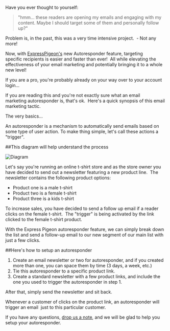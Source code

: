 Have you ever thought to yourself:

> "hmm... these readers are opening my emails and engaging with my
> content. Maybe I should target some of them and personally follow up?"

Problem is, in the past, this was a very time intensive project.  - Not
any more!

Now, with [ExpressPigeon&apos;s](https://expresspigeon.com/) new Autoresponder feature, targeting
specific recipients is easier and faster than ever!  All while elevating
the effectiveness of your email marketing and potentially bringing it to
a whole new level!

If you are a pro, you&apos;re probably already on your way over to your
account login...

If you are reading this and you&apos;re not exactly sure what an email
marketing autoresponder is, that&apos;s ok.  Here&apos;s a quick synopsis of this
email marketing tactic.

The very basics...

An autoresponder is a mechanism to automatically send emails based on
some type of user action. To make thing simple, let&apos;s call these actions
a "trigger".

##This diagram will help understand the process

![Diagram](${blog_base_url}/images/2012/selection_320.png "Diagram")

Let&apos;s say you&apos;re running an online t-shirt store and as the store owner
you have decided to send out a newsletter featuring a new product line.
 The newsletter contains the following product options:

-   Product one is a male t-shirt
-   Product two is a female t-shirt
-   Product three is a kids t-shirt

To increase sales, you have decided to send a follow up email if a
reader clicks on the female t-shirt.  The "trigger" is being activated
by the link clicked to the female t-shirt product.

With the Express Pigeon autoresponder feature, we can simply break down
the list and send a follow-up email to our new segment of our main list
with just a few clicks.

##Here&apos;s how to setup an autoresponder

1.  Create an email newsletter or two for autoresponder, and if you
    created more than one, you can space them by time (3 days, a week,
    etc.)
2.  Tie this autoresponder to a specific product link.
3.  Create a standard newsletter with a few product links, and include
    the one you used to trigger the autoresponder in step 1.

After that, simply send the newsletter and sit back.

Whenever a customer of clicks on the product link, an autoresponder will
trigger an email  just to this particular customer.

If you have any questions, [drop us a note](https://expresspigeon.com/support), and we will be glad to
help you setup your autoresponder.